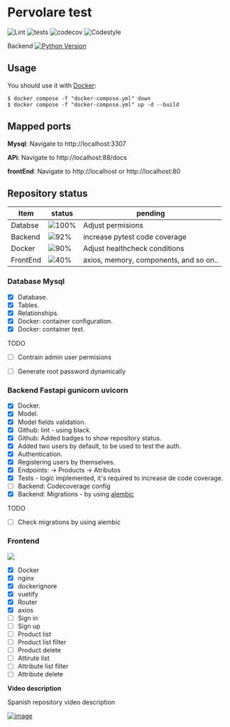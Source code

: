 # Pervolare test
![Lint](https://github.com/selobu/testpervolare/actions/workflows/black.yml/badge.svg)
![tests](https://github.com/selobu/testpervolare/actions/workflows/test.yml/badge.svg)
![codecov](https://codecov.io/gh/selobu/testpervolare/branch/master/graph/badge.svg)
![Codestyle](https://img.shields.io/badge/code%20style-black-000000.svg)

Backend [![Python Version](https://img.shields.io/badge/python-3.8%20%7C%203.9%20%7C%203.10%20%7C%203.11-blue)](https://www.python.org/downloads/release/python-390/)

## Usage

You should use it with [Docker](https://www.docker.com/):

    $ docker compose -f "docker-compose.yml" down 
    $ docker compose -f "docker-compose.yml" up -d --build

## Mapped ports

**Mysql**: Navigate to http://localhost:3307

**APi**: Navigate to http://localhost:88/docs 

**frontEnd**: Navigate to http://localhost or http://localhost:80 

## Repository status

Item   | status | pending
----|-----|------
Databse |  ![100%](https://progress-bar.dev/100) | Adjust permisions
Backend | ![92%](https://progress-bar.dev/92) | increase pytest code coverage
Docker | ![90%](https://progress-bar.dev/90) | Adjust healthcheck conditions
FrontEnd | ![40%](https://progress-bar.dev/40) | axios, memory, components, and so on..


### Database Mysql

* [x] Database.
* [x] Tables.
* [x] Relationships.
* [x] Docker: container configuration.
* [x] Docker: container test.

 TODO
* [ ] Contrain admin user permisions
* [ ] Generate root password dynamically
  

### Backend Fastapi gunicorn uvicorn

* [x] Docker.
* [x] Model.
* [x] Model fields validation.
* [x] Github: lint - using black.
* [x] Github: Added badges to show repository status.
* [x] Added two users by default, to be used to test the auth.
* [x] Authentication.
* [x] Registering users by themselves. 
* [X] Endpoints: -> Products -> Atributos 
* [x] Tests - logic implemented, it's required to increase de code coverage. 
* [ ] Backend: Codecoverage config
* [x] Backend: Migrations - by using [alembic](https://alembic.sqlalchemy.org/en/latest/)

TODO

* [ ] Check migrations by using alembic

### Frontend

![](https://geps.dev/progress/40)

* [x] Docker
* [x] nginx
* [x] dockerignore
* [x] vuetify
* [x] Router
* [x] axios
* [ ] Sign in
* [ ] Sign up
* [ ] Product list
* [ ] Product list filter
* [ ] Product delete
* [ ] Attirute list
* [ ] Attribute list filter
* [ ] Attribute delete

**Video description**

Spanish repository video description

[![image](http://img.youtube.com/vi/maRKriel5ao/0.jpg)](https://youtu.be/maRKriel5ao)